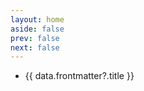 ```yaml
---
layout: home
aside: false
prev: false
next: false
---
```


<script setup>
import { data as categories } from './categories.data.js'
</script>

<ul>
  <li v-for="data in categories[$params.category]">
    <a :href="data.url">{{ data.frontmatter?.title }}</a>
  </li>
</ul>

